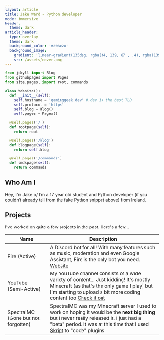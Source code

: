 ```yaml
---
layout: article
title: Jake Ward - Python developer
mode: immersive
header:
  theme: dark
article_header:
  type: overlay
  theme: dark
  background_color: '#203028'
  background_image:
    gradient: 'linear-gradient(135deg, rgba(34, 139, 87 , .4), rgba(139, 34, 139, .4))'
    src: /assets/cover.png
---
```


```python
from jekyll import Blog
from githubpages import Pages
from site.pages, import root, commands

class Website():
  def __init__(self):
    self.hostname = 'gaminggeek.dev' #.dev is the best TLD
    self.protocol = 'https'
    self.blog = Blog()
    self.pages = Pages()

  @self.pages('/')
  def rootpage(self):
    return root

  @self.pages('/blog')
  def blogpage(self):
    return self.blog

  @self.pages('/commands')
  def cmdspage(self):
    return commands
```

## Who Am I

Hey, I'm Jake o/ I'm a 17 year old student and Python developer (if you couldn't already tell from the fake Python snippet above) from Ireland.

## Projects

I've worked on quite a few projects in the past. Here's a few...

Name | Description
-----| ----------
Fire (Active) |  A Discord bot for all! With many features such as music, moderation and even Google Assistant, Fire is the only bot you need. [Website](https://fire.gaminggeek.dev/)
YouTube (Semi-Active) | My YouTube channel consists of a wide variety of content... Just kidding! It's mostly Minecraft (as that's the only game I play) but I'm starting to upload a bit more coding content too [Check it out](https://youtube.com/GamingGeek)
SpectralMC (Gone but not forgotten) | SpectralMC was my Minecraft server I used to work on hoping it would be the **next big thing** but I never really released it. I just had a "beta" period. It was at this time that I used [Skript](https://github.com/SkriptLang/Skript) to "code" plugins
